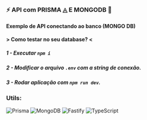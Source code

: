 ### ⚡ API com PRISMA ◬ E MONGODB 🌿

#### Exemplo de API conectando ao banco (MONGO DB)

#### > Como testar no seu database? <
##### 1 - Executar `npm i`
##### 2 - Modificar o arquivo `.env` com a string de conexão.
##### 3 - Rodar aplicação com `npm run dev`.


### Utils:
![Prisma](https://img.shields.io/badge/Prisma-3982CE?style=for-the-badge&logo=Prisma&logoColor=white)
![MongoDB](https://img.shields.io/badge/MongoDB-%234ea94b.svg?style=for-the-badge&logo=mongodb&logoColor=white)
![Fastify](https://img.shields.io/badge/fastify-%23000000.svg?style=for-the-badge&logo=fastify&logoColor=white)
![TypeScript](https://img.shields.io/badge/typescript-%23007ACC.svg?style=for-the-badge&logo=typescript&logoColor=white)

